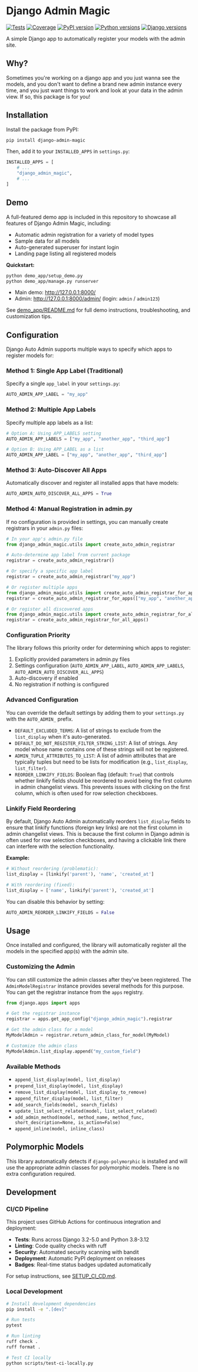 # Django Admin Magic

[![Tests](.github/badges/tests-badge.svg)](https://github.com/billthefighter/django-admin-magic/actions)
[![Coverage](.github/badges/coverage-badge.svg)](https://codecov.io/gh/billthefighter/django-admin-magic)
[![PyPI version](https://badge.fury.io/py/django-admin-magic.svg)](https://badge.fury.io/py/django-admin-magic)
[![Python versions](https://img.shields.io/pypi/pyversions/django-admin-magic.svg)](https://pypi.org/project/django-admin-magic/)
[![Django versions](https://img.shields.io/pypi/djversions/django-admin-magic.svg)](https://pypi.org/project/django-admin-magic/)

A simple Django app to automatically register your models with the admin site.

## Why?
Sometimes you're working on a django app and you just wanna see the models, and you don't want to define a brand new admin instance every time, and you just want things to work and look at your data in the admin view. If so, this package is for you!

## Installation

Install the package from PyPI:

```bash
pip install django-admin-magic
```

Then, add it to your `INSTALLED_APPS` in `settings.py`:

```python
INSTALLED_APPS = [
    # ...
    "django_admin_magic",
    # ...
]
```

## Demo

A full-featured demo app is included in this repository to showcase all features of Django Admin Magic, including:
- Automatic admin registration for a variety of model types
- Sample data for all models
- Auto-generated superuser for instant login
- Landing page listing all registered models

**Quickstart:**

```bash
python demo_app/setup_demo.py
python demo_app/manage.py runserver
```

- Main demo: http://127.0.0.1:8000/
- Admin: http://127.0.0.1:8000/admin/ (login: `admin` / `admin123`)

See [demo_app/README.md](demo_app/README.md) for full demo instructions, troubleshooting, and customization tips.

## Configuration

Django Auto Admin supports multiple ways to specify which apps to register models for:

### Method 1: Single App Label (Traditional)

Specify a single `app_label` in your `settings.py`:

```python
AUTO_ADMIN_APP_LABEL = "my_app"
```

### Method 2: Multiple App Labels

Specify multiple app labels as a list:

```python
# Option A: Using APP_LABELS setting
AUTO_ADMIN_APP_LABELS = ["my_app", "another_app", "third_app"]

# Option B: Using APP_LABEL as a list
AUTO_ADMIN_APP_LABEL = ["my_app", "another_app", "third_app"]
```

### Method 3: Auto-Discover All Apps

Automatically discover and register all installed apps that have models:

```python
AUTO_ADMIN_AUTO_DISCOVER_ALL_APPS = True
```

### Method 4: Manual Registration in admin.py

If no configuration is provided in settings, you can manually create registrars in your `admin.py` files:

```python
# In your app's admin.py file
from django_admin_magic.utils import create_auto_admin_registrar

# Auto-determine app label from current package
registrar = create_auto_admin_registrar()

# Or specify a specific app label
registrar = create_auto_admin_registrar("my_app")

# Or register multiple apps
from django_admin_magic.utils import create_auto_admin_registrar_for_apps
registrar = create_auto_admin_registrar_for_apps(["my_app", "another_app"])

# Or register all discovered apps
from django_admin_magic.utils import create_auto_admin_registrar_for_all_apps
registrar = create_auto_admin_registrar_for_all_apps()
```

### Configuration Priority

The library follows this priority order for determining which apps to register:

1. Explicitly provided parameters in admin.py files
2. Settings configuration (`AUTO_ADMIN_APP_LABEL`, `AUTO_ADMIN_APP_LABELS`, `AUTO_ADMIN_AUTO_DISCOVER_ALL_APPS`)
3. Auto-discovery if enabled
4. No registration if nothing is configured

### Advanced Configuration

You can override the default settings by adding them to your `settings.py` with the `AUTO_ADMIN_` prefix.

-   `DEFAULT_EXCLUDED_TERMS`: A list of strings to exclude from the `list_display` when it's auto-generated.
-   `DEFAULT_DO_NOT_REGISTER_FILTER_STRING_LIST`: A list of strings. Any model whose name contains one of these strings will not be registered.
-   `ADMIN_TUPLE_ATTRIBUTES_TO_LIST`: A list of admin attributes that are typically tuples but need to be lists for modification (e.g., `list_display`, `list_filter`).
-   `REORDER_LINKIFY_FIELDS`: Boolean flag (default: `True`) that controls whether linkify fields should be reordered to avoid being the first column in admin changelist views. This prevents issues with clicking on the first column, which is often used for row selection checkboxes.

### Linkify Field Reordering

By default, Django Auto Admin automatically reorders `list_display` fields to ensure that linkify functions (foreign key links) are not the first column in admin changelist views. This is because the first column in Django admin is often used for row selection checkboxes, and having a clickable link there can interfere with the selection functionality.

**Example:**
```python
# Without reordering (problematic):
list_display = [linkify('parent'), 'name', 'created_at']

# With reordering (fixed):
list_display = ['name', linkify('parent'), 'created_at']
```

You can disable this behavior by setting:
```python
AUTO_ADMIN_REORDER_LINKIFY_FIELDS = False
```

## Usage

Once installed and configured, the library will automatically register all the models in the specified app(s) with the admin site.

### Customizing the Admin

You can still customize the admin classes after they've been registered. The `AdminModelRegistrar` instance provides several methods for this purpose. You can get the registrar instance from the `apps` registry.

```python
from django.apps import apps

# Get the registrar instance
registrar = apps.get_app_config("django_admin_magic").registrar

# Get the admin class for a model
MyModelAdmin = registrar.return_admin_class_for_model(MyModel)

# Customize the admin class
MyModelAdmin.list_display.append("my_custom_field")
```

### Available Methods

-   `append_list_display(model, list_display)`
-   `prepend_list_display(model, list_display)`
-   `remove_list_display(model, list_display_to_remove)`
-   `append_filter_display(model, list_filter)`
-   `add_search_fields(model, search_fields)`
-   `update_list_select_related(model, list_select_related)`
-   `add_admin_method(model, method_name, method_func, short_description=None, is_action=False)`
-   `append_inline(model, inline_class)`

## Polymorphic Models

This library automatically detects if `django-polymorphic` is installed and will use the appropriate admin classes for polymorphic models. There is no extra configuration required.

## Development

### CI/CD Pipeline

This project uses GitHub Actions for continuous integration and deployment:

- **Tests**: Runs across Django 3.2-5.0 and Python 3.8-3.12
- **Linting**: Code quality checks with ruff
- **Security**: Automated security scanning with bandit
- **Deployment**: Automatic PyPI deployment on releases
- **Badges**: Real-time status badges updated automatically

For setup instructions, see [SETUP_CI_CD.md](SETUP_CI_CD.md).

### Local Development

```bash
# Install development dependencies
pip install -e ".[dev]"

# Run tests
pytest

# Run linting
ruff check .
ruff format .

# Test CI locally
python scripts/test-ci-locally.py
``` 